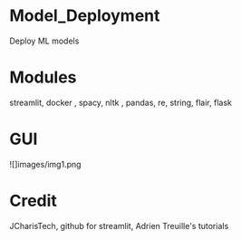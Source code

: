 # Model_Deployment

Deploy ML models

# Modules

streamlit, docker , spacy, nltk , pandas, re, string, flair, flask

# GUI

![]images/img1.png

# Credit

JCharisTech, github for streamlit, Adrien Treuille's tutorials 
